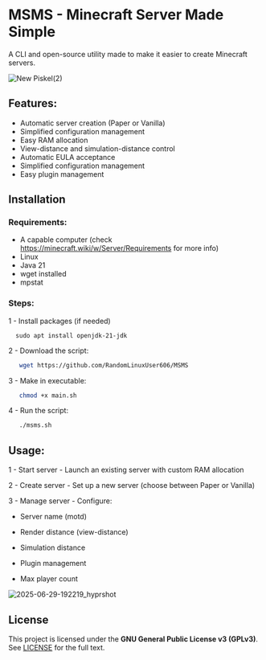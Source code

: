 # MSMS - Minecraft Server Made Simple
A CLI and open-source utility made to make it easier to create Minecraft servers.

![New Piskel(2)](https://github.com/user-attachments/assets/1fe7457c-93d3-40af-a744-0fe4fa41dec8)



## Features:

- Automatic server creation (Paper or Vanilla)
- Simplified configuration management
- Easy RAM allocation
- View-distance and simulation-distance control
- Automatic EULA acceptance
- Simplified configuration management
- Easy plugin management

## Installation

### Requirements:
- A capable computer (check https://minecraft.wiki/w/Server/Requirements for more info)
- Linux
- Java 21
- wget installed
- mpstat

### Steps:
1 - Install packages (if needed)
 ```Debian/Ubuntu based:
   sudo apt install openjdk-21-jdk
```
2 - Download the script:
```bash
   wget https://github.com/RandomLinuxUser606/MSMS
```
3 - Make in executable:
```bash
   chmod +x main.sh
```
4 - Run the script:
```bash
   ./msms.sh
```
## Usage:

1 - Start server - Launch an existing server with custom RAM allocation

2 - Create server - Set up a new server (choose between Paper or Vanilla)

3 - Manage server - Configure:

- Server name (motd)

- Render distance (view-distance)

- Simulation distance

- Plugin management

- Max player count

![2025-06-29-192219_hyprshot](https://github.com/user-attachments/assets/5bb5bb17-a4fb-4553-9bca-203998231440)

## License  
This project is licensed under the **GNU General Public License v3 (GPLv3)**.  
See [LICENSE](LICENSE) for the full text.  

